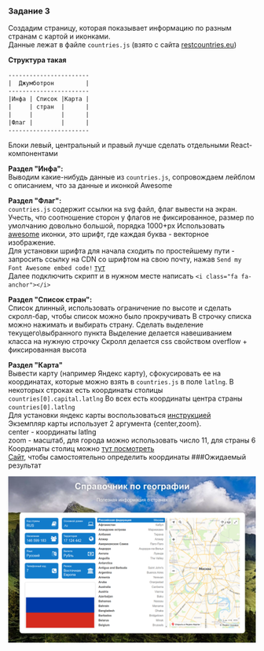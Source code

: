 ### Задание 3

Создадим страницу, которая показывает информацию по разным странам с картой и иконками.   
Данные лежат в файле `countries.js` (взято с сайта [restcountries.eu](https://restcountries.eu))  

**Структура такая**
```
-----------------------
|  Джумботрон         |
-----------------------
|Инфа | Список |Карта |
|     | стран  |      |
|     |        |      |
|Флаг |        |      |
-----------------------
```

Блоки левый, центральный и правый лучше сделать отдельными React-компонентами

**Раздел "Инфа":**  
Выводим какие-нибудь данные из `countries.js`, 
сопровождаем лейблом с описанием, что за данные и иконкой Awesome  

**Раздел "Флаг":**  
`countries.js` содержит ссылки на svg файл, флаг вывести на экран. 
Учесть, что соотношение сторон у флагов не фиксированное, размер по умолчанию довольно большой, порядка 1000+px
Использовать [awesome](https://fontawesome.com/v4.7.0/icons/) иконки, это шрифт, где каждая буква - векторное изображение.  
Для установки шрифта для начала сходить по простейшему пути - запросить ссылку на CDN со шрифтом на свою почту, нажав `Send my Font Awesome embed code!` [тут](https://fontawesome.com/v4.7.0/get-started)  
Далее подключить скрипт и в нужном месте написать `<i class="fa fa-anchor"></i>`

**Раздел "Список стран":**  
Список длинный, использовать ограничение по высоте и сделать скролл-бар, чтобы список можно было прокручивать
В строчку списка можно нажимать и выбирать страну.
Сделать выделение текущего\выбранного пункта
Выделение делается навешиванием класса на нужную строчку
Скролл делается css свойством overflow + фиксированная высота

**Раздел "Карта"**  
Вывести карту (например Яндекс карту), сфокусировать ее на координатах, которые можно взять 
в `countries.js` в поле `latlng`. В некоторых строках есть координаты столицы `countries[0].capital.latlng`
Во всех есть координаты центра страны `countries[0].latlng`  
Для установки яндекс карты воспользоваться [инструкцией](https://tech.yandex.ru/maps/jsapi/doc/2.1/quick-start/index-docpage)  
Экземпляр карты использует 2 аргумента {center,zoom}.   
center - координаты latlng  
zoom - масштаб, для города можно использовать число 11, для страны 6  
Координаты столиц можно [тут посмотреть](https://time-in.ru/coordinates)  
[Сайт](https://yandex.ru/map-constructor/location-tool), чтобы самостоятельно определить координаты
###Ожидаемый результат

![](example.png)